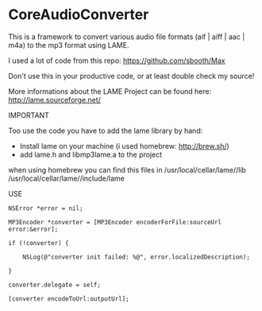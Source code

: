 # CoreAudioConverter
This is a framework to convert various audio file formats (aif | aiff | aac | m4a) to the mp3 format using LAME.

I used a lot of code from this repo: https://github.com/sbooth/Max

Don't use this in your productive code, or at least double check my source!

More informations about the LAME Project can be found here: http://lame.sourceforge.net/

IMPORTANT

Too use the code you have to add the lame library by hand:

- Install lame on your machine (i used homebrew: http://brew.sh/)
- add lame.h and libmp3lame.a to the project 

when using homebrew you can find this files in
/usr/local/cellar/lame/<version>/lib
/usr/local/cellar/lame/<version>/include/lame

USE

    NSError *error = nil;

    MP3Encoder *converter = [MP3Encoder encoderForFile:sourceUrl error:&error];

    if (!converter) {

        NSLog(@"converter init failed: %@", error.localizedDescription);
  
    }

    converter.delegate = self;

    [converter encodeToUrl:outputUrl];
